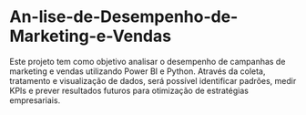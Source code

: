 # An-lise-de-Desempenho-de-Marketing-e-Vendas
Este projeto tem como objetivo analisar o desempenho de campanhas de marketing e vendas utilizando Power BI e Python. Através da coleta, tratamento e visualização de dados, será possível identificar padrões, medir KPIs e prever resultados futuros para otimização de estratégias empresariais.
